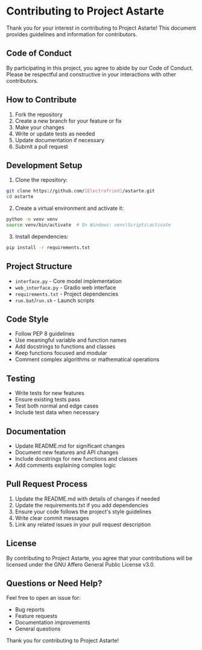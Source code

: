 # Contributing to Project Astarte

Thank you for your interest in contributing to Project Astarte! This document provides guidelines and information for contributors.

## Code of Conduct

By participating in this project, you agree to abide by our Code of Conduct. Please be respectful and constructive in your interactions with other contributors.

## How to Contribute

1. Fork the repository
2. Create a new branch for your feature or fix
3. Make your changes
4. Write or update tests as needed
5. Update documentation if necessary
6. Submit a pull request

## Development Setup

1. Clone the repository:
```bash
git clone https://github.com/[Electrofried]/astarte.git
cd astarte
```

2. Create a virtual environment and activate it:
```bash
python -m venv venv
source venv/bin/activate  # On Windows: venv\Scripts\activate
```

3. Install dependencies:
```bash
pip install -r requirements.txt
```

## Project Structure

- `interface.py` - Core model implementation
- `web_interface.py` - Gradio web interface
- `requirements.txt` - Project dependencies
- `run.bat`/`run.sh` - Launch scripts

## Code Style

- Follow PEP 8 guidelines
- Use meaningful variable and function names
- Add docstrings to functions and classes
- Keep functions focused and modular
- Comment complex algorithms or mathematical operations

## Testing

- Write tests for new features
- Ensure existing tests pass
- Test both normal and edge cases
- Include test data when necessary

## Documentation

- Update README.md for significant changes
- Document new features and API changes
- Include docstrings for new functions and classes
- Add comments explaining complex logic

## Pull Request Process

1. Update the README.md with details of changes if needed
2. Update the requirements.txt if you add dependencies
3. Ensure your code follows the project's style guidelines
4. Write clear commit messages
5. Link any related issues in your pull request description

## License

By contributing to Project Astarte, you agree that your contributions will be licensed under the GNU Affero General Public License v3.0.

## Questions or Need Help?

Feel free to open an issue for:
- Bug reports
- Feature requests
- Documentation improvements
- General questions

Thank you for contributing to Project Astarte!
